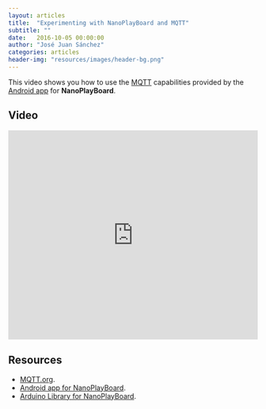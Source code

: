 ```yaml
---
layout: articles
title:  "Experimenting with NanoPlayBoard and MQTT"
subtitle: ""
date:   2016-10-05 00:00:00
author: "José Juan Sánchez"
categories: articles
header-img: "resources/images/header-bg.png"
---
```


This video shows you how to use the [MQTT][1] capabilities provided by the [Android app][2] for **NanoPlayBoard**.

## Video
<iframe width="100%" height="423" src="https://www.youtube.com/embed/j-Uuq9SCd-M" frameborder="0" allowfullscreen></iframe>

## Resources
* [MQTT.org][1].
* [Android app for NanoPlayBoard][2].
* [Arduino Library for NanoPlayBoard][3].

[1]: http://mqtt.org
[2]: https://github.com/josejuansanchez/NanoPlayBoard-Android-App
[3]: https://github.com/josejuansanchez/NanoPlayBoard-Arduino-Library